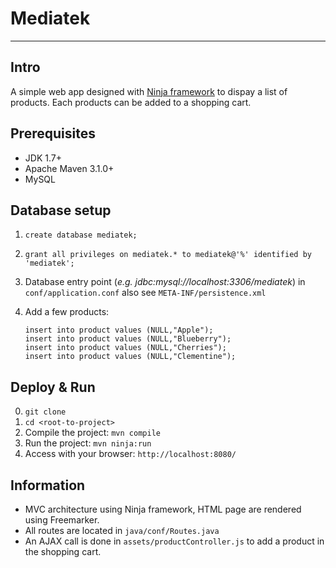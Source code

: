 # Mediatek
----------
## Intro

A simple web app designed with [Ninja framework](www.ninjaframework.org) to dispay a list of products. Each products can be added to a shopping cart.

## Prerequisites

- JDK 1.7+
- Apache Maven 3.1.0+
- MySQL

## Database setup

1. `create database mediatek;`
2. `grant all privileges on mediatek.* to mediatek@'%' identified by 'mediatek';`
3. Database entry point (*e.g.  jdbc:mysql://localhost:3306/mediatek*) in `conf/application.conf` also see `META-INF/persistence.xml`
4. Add a few products: 

    ``` 
    insert into product values (NULL,"Apple");
    insert into product values (NULL,"Blueberry");
    insert into product values (NULL,"Cherries");
    insert into product values (NULL,"Clementine");
    ```

## Deploy & Run

0. `git clone`
1. `cd <root-to-project>`
2. Compile the project: `mvn compile`
3. Run the project: `mvn ninja:run`
4. Access with your browser: `http://localhost:8080/`

## Information

- MVC architecture using Ninja framework, HTML page are rendered using Freemarker.
- All routes are located in `java/conf/Routes.java`
- An AJAX call is done in `assets/productController.js` to add a product in the shopping cart.
